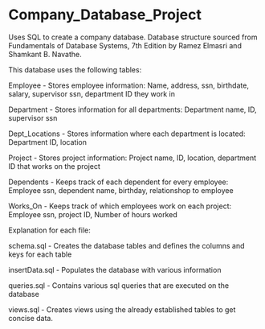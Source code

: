 # Company_Database_Project

Uses SQL to create a company database. Database structure sourced from Fundamentals of Database Systems, 7th Edition by Ramez Elmasri and Shamkant B. Navathe.

This database uses the following tables:

Employee - Stores employee information: Name, address, ssn, birthdate, salary, supervisor ssn, department ID they work in

Department - Stores information for all departments: Department name, ID, supervisor ssn

Dept_Locations - Stores information where each department is located: Department ID, location

Project - Stores project information: Project name, ID, location, department ID that works on the project

Dependents - Keeps track of each dependent for every employee: Employee ssn, dependent name, birthday, relationshop to employee

Works_On - Keeps track of which employees work on each project: Employee ssn, project ID, Number of hours worked

Explanation for each file:

schema.sql - Creates the database tables and defines the columns and keys for each table

insertData.sql - Populates the database with various information

queries.sql - Contains various sql queries that are executed on the database

views.sql - Creates views using the already established tables to get concise data.
